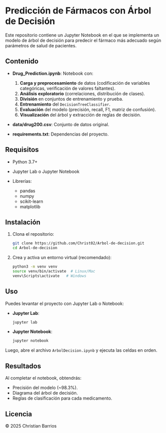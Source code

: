 # Predicción de Fármacos con Árbol de Decisión

Este repositorio contiene un Jupyter Notebook en el que se implementa un modelo de árbol de decisión para predecir el fármaco más adecuado según parámetros de salud de pacientes.

## Contenido

* **Drug\_Prediction.ipynb**: Notebook con:

  1. **Carga y preprocesamiento** de datos (codificación de variables categóricas, verificación de valores faltantes).
  2. **Análisis exploratorio** (correlaciones, distribución de clases).
  3. **División** en conjuntos de entrenamiento y prueba.
  4. **Entrenamiento** del `DecisionTreeClassifier`.
  5. **Evaluación** del modelo (precisión, recall, F1, matriz de confusión).
  6. **Visualización** del árbol y extracción de reglas de decisión.
* **data/drug200.csv**: Conjunto de datos original.
* **requirements.txt**: Dependencias del proyecto.

## Requisitos

* Python 3.7+
* Jupyter Lab o Jupyter Notebook
* Librerías:

  * pandas
  * numpy
  * scikit-learn
  * matplotlib

## Instalación

1. Clona el repositorio:

   ```bash
   git clone https://github.com/Christ02/Arbol-de-decision.git
   cd Arbol-de-decision
   ```

2. Crea y activa un entorno virtual (recomendado):

   ```bash
   python3 -m venv venv
   source venv/bin/activate  # Linux/Mac
   venv\Scripts\activate   # Windows
   ```

## Uso

Puedes levantar el proyecto con Jupyter Lab o Notebook:

* **Jupyter Lab**:

  ```bash
  jupyter lab
  ```

* **Jupyter Notebook**:

  ```bash
  jupyter notebook
  ```

Luego, abre el archivo `ArbolDecision.ipynb` y ejecuta las celdas en orden.

## Resultados

Al completar el notebook, obtendrás:

* Precisión del modelo (\~98.3%).
* Diagrama del árbol de decisión.
* Reglas de clasificación para cada medicamento.

## Licencia

© 2025 Christian Barrios

